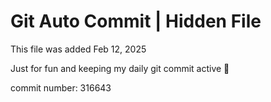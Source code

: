 # Git Auto Commit | Hidden File

This file was added Feb 12, 2025

Just for fun and keeping my daily git commit active 🤪

commit number: 316643
